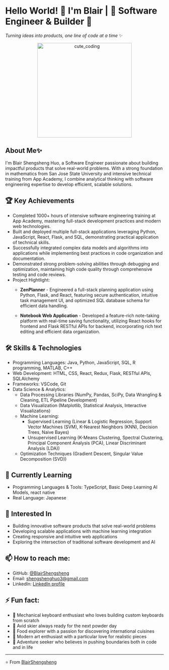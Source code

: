 # Hello World! 🌟 I'm Blair | 🚀 Software Engineer & Builder  👋
*Turning ideas into products, one line of code at a time* ✨



<div align="center">
  <img src="https://github.com/user-attachments/assets/03199daf-b477-4753-afc3-2d18de04497e" width="300" alt="cute_coding">
</div>


## About Me✨
I'm Blair Shengsheng Huo, a Software Engineer passionate about building impactful products that solve real-world problems.
With a strong foundation in mathematics from San Jose State University and intensive technical training from App Academy, I combine analytical thinking with software engineering expertise to develop efficient, scalable solutions.

## 🏆 Key Achievements
- Completed 1000+ hours of intensive software engineering training at App Academy, mastering full-stack development practices and modern web technologies.
- Built and deployed multiple full-stack applications leveraging Python, JavaScript, React, Flask, and SQL, demonstrating practical application of technical skills.
- Successfully integrated complex data models and algorithms into applications while implementing best practices in code organization and documentation.
- Demonstrated strong problem-solving abilities through debugging and optimization, maintaining high code quality through comprehensive testing and code reviews.
- Project Hightlight:
  - **ZenPlanner** - Engineered a full-stack planning application using Python, Flask, and React, featuring secure authentication, intuitive task management UI, and optimized SQL database schema for efficient data handling.

  - **Notebook Web Application** - Developed a feature-rich note-taking platform with real-time saving functionality, utilizing React hooks for frontend and Flask RESTful APIs for backend, incorporating rich text editing and efficient data organization.

## 🛠️ Skills & Technologies
<!-- Add technologies you're familiar with or learning -->
- Programming Languages: Java, Python, JavaScript, SQL, R programming, MATLAB, C++
- Web Development: HTML, CSS, React, Redux, Flask, RESTful APIs, SQLAlchemy
- Frameworks: VSCode, Git
- Data Science & Analytics:
  - Data Processing Libraries (NumPy, Pandas, SciPy, Data Wrangling & Cleaning, ETL Pipeline Development)
  - Data Visualization (Matplotlib, Statistical Analysis, Interactive Visualizations)
  - Machine Learning:
    - Supervised Learning (Linear & Logistic Regression, Support Vector Machines (SVM), K-Nearest Neighbors (KNN), Decision Trees, Naive Bayes)
    - Unsupervised Learning (K-Means Clustering, Spectral Clustering, Principal Component Analysis (PCA), Linear Discriminant Analysis (LDA))
  - Optimization Techniques (Gradient Descent, Singular Value Decomposition (SVD))


## 🌱 Currently Learning
<!-- Add your current learning goals here -->
- Programming Languages & Tools: TypeScript, Basic Deep Learning AI Models, react native
- Real Language: Japanese

## 👀 Interested In 
<!-- Add your interests here -->
- Building innovative software products that solve real-world problems
- Developing scalable applications with machine learning integration
- Creating responsive and intuitive web applications
- Exploring the intersection of traditional software development and AI


## 📫 How to reach me: 
<!-- Add your contact information -->
- GitHub: [@BlairShengsheng](https://github.com/BlairShengsheng)
- Email: shengshenghuo3@gmail.com
- LinkedIn: [LinkedIn profile](www.linkedin.com/in/shengsheng-huo)

## ⚡ Fun fact:
<!-- Add a fun fact about yourself -->
- 🎹 Mechanical keyboard enthusiast who loves building custom keyboards from scratch
- 🎿 Avid skier always ready for the next powder day
- 🌮 Food explorer with a passion for discovering international cuisines
- 🎨 Modern art enthusiast with a particular love for realistic pieces
- 🌟 Adventure seeker who believes in pushing boundaries both in code and in life



---
⭐️ From [BlairShengsheng](https://github.com/BlairShengsheng)
